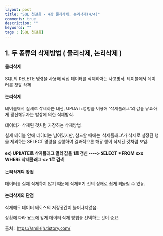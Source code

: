 ```yaml
---
layout: post
title: "SQL 첫걸음 - 4장 물리삭제, 논리삭제(4/4)" 
comments: true
description: ""
keywords: ""
tags : [SQL 첫걸음]
---
```


## 1. 두 종류의 삭제방법 ( 물리삭제, 논리삭제 )

#### 물리삭제
SQL의 DELETE 명령을 사용해 직접 데이터를 삭제하자는 사고방식. 테이블에서 데이터를 정말 삭제. 

#### 논리삭제
테이블에서 실제로 삭제하는 대신, UPDATE명령을 이용해 '삭제플래그'의 값을 유효하게 갱신해두자는 발상에 의한 삭제방식. 

데이터가 삭제된 것처럼 가장하는 삭제방법. 

실제 테이블 안에 데이터는 남아있지만, 참조할 때에는 '삭제플래그'가 삭제로 설정된 행을 제외하는 SELECT 명령을 실행하여 결과적으론 해당 행이 삭제된 것처럼 보임. 

#### ex) UPDATE로 삭제플래그 열의 값을 1로 갱신 ----> SELECT * FROM xxx WHERE 삭제플래그 <> 1로 검색 

#### 논리삭제의 장점
데이터를 실제 삭제하지 않기 때문에 삭제되기 전의 상태로 쉽게 되돌릴 수 있음.

#### 논리삭제의 단점
삭제해도 데이터 베이스의 저장공간이 늘어나지않음. 

상황에 따라 용도에 맞게 데이터 삭제 방법을 선택하는 것이 중요. 


출처 : https://smilejh.tistory.com/